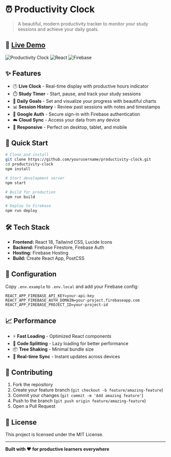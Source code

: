 # ⏰ Productivity Clock

> A beautiful, modern productivity tracker to monitor your study sessions and achieve your daily goals.

## 🌟 [Live Demo](https://productivity-clock-f226a.web.app)

![Productivity Clock](https://img.shields.io/badge/Status-Live-brightgreen) ![React](https://img.shields.io/badge/React-18.2.0-blue) ![Firebase](https://img.shields.io/badge/Firebase-10.7.1-orange)

## ✨ Features

- 🕐 **Live Clock** - Real-time display with productive hours indicator
- ⏱️ **Study Timer** - Start, pause, and track your study sessions
- 🎯 **Daily Goals** - Set and visualize your progress with beautiful charts
- 📊 **Session History** - Review past sessions with notes and timestamps
- 🔐 **Google Auth** - Secure sign-in with Firebase authentication
- ☁️ **Cloud Sync** - Access your data from any device
- 📱 **Responsive** - Perfect on desktop, tablet, and mobile

## 🚀 Quick Start

```bash
# Clone and install
git clone https://github.com/yourusername/productivity-clock.git
cd productivity-clock
npm install

# Start development server
npm start

# Build for production
npm run build

# Deploy to Firebase
npm run deploy
```

## 🛠️ Tech Stack

- **Frontend:** React 18, Tailwind CSS, Lucide Icons
- **Backend:** Firebase Firestore, Firebase Auth
- **Hosting:** Firebase Hosting
- **Build:** Create React App, PostCSS

## 🔧 Configuration

Copy `.env.example` to `.env.local` and add your Firebase config:

```env
REACT_APP_FIREBASE_API_KEY=your-api-key
REACT_APP_FIREBASE_AUTH_DOMAIN=your-project.firebaseapp.com
REACT_APP_FIREBASE_PROJECT_ID=your-project-id
```

## 📈 Performance

- ⚡ **Fast Loading** - Optimized React components
- 🎯 **Code Splitting** - Lazy loading for better performance
- 📦 **Tree Shaking** - Minimal bundle size
- 🔄 **Real-time Sync** - Instant updates across devices

## 🤝 Contributing

1. Fork the repository
2. Create your feature branch (`git checkout -b feature/amazing-feature`)
3. Commit your changes (`git commit -m 'Add amazing feature'`)
4. Push to the branch (`git push origin feature/amazing-feature`)
5. Open a Pull Request

## 📄 License

This project is licensed under the MIT License.

---

**Built with ❤️ for productive learners everywhere**